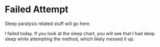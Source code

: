 # Failed Attempt
Sleep paralysis related stuff will go here.

I failed today. If you look at the sleep chart, you will see that I had deep sleep while attempting the method, which likely messed it up.
